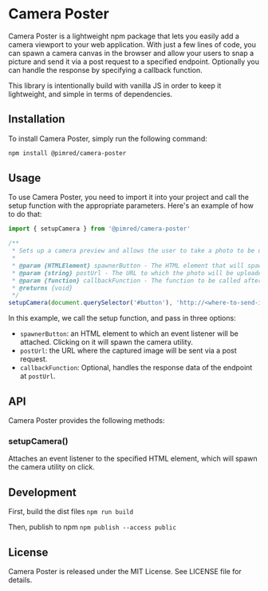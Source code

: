 # Camera Poster

Camera Poster is a lightweight npm package that lets you easily add a camera viewport to your web application. With just a few lines of code, you can spawn a camera canvas in the browser and allow your users to snap a picture and send it via a post request to a specified endpoint. Optionally you can handle the response by specifying a callback function.

This library is intentionally build with vanilla JS in order to keep it lightweight, and simple in terms of dependencies.

## Installation
To install Camera Poster, simply run the following command:

```sh
npm install @pimred/camera-poster
```

## Usage
To use Camera Poster, you need to import it into your project and call the setup function with the appropriate parameters. Here's an example of how to do that:

```javascript
import { setupCamera } from '@pimred/camera-poster'

/**
 * Sets up a camera preview and allows the user to take a photo to be uploaded to a specified URL.
 *
 * @param {HTMLElement} spawnerButton - The HTML element that will spawn the camera module when clicked.
 * @param {string} postUrl - The URL to which the photo will be uploaded.
 * @param {function} callbackFunction - The function to be called after the photo is uploaded. Takes a single parameter, which is the data returned from the server.
 * @returns {void}
 */
setupCamera(document.querySelector('#button'), 'http://<where-to-send-image>/', (data) => { console.log(data) })

```

In this example, we call the setup function, and pass in three options:
- `spawnerButton`: an HTML element to which an event listener will be attached. Clicking on it will spawn the camera utility.
- `postUrl`: the URL where the captured image will be sent via a post request.
- `callbackFunction`: Optional, handles the response data of the endpoint at `postUrl`.

## API
Camera Poster provides the following methods:

### setupCamera()
Attaches an event listener to the specified HTML element, which will spawn the camera utility on click.

## Development

First, build the dist files
`npm run build`

Then, publish to npm
`npm publish --access public`

## License
Camera Poster is released under the MIT License. See LICENSE file for details.
